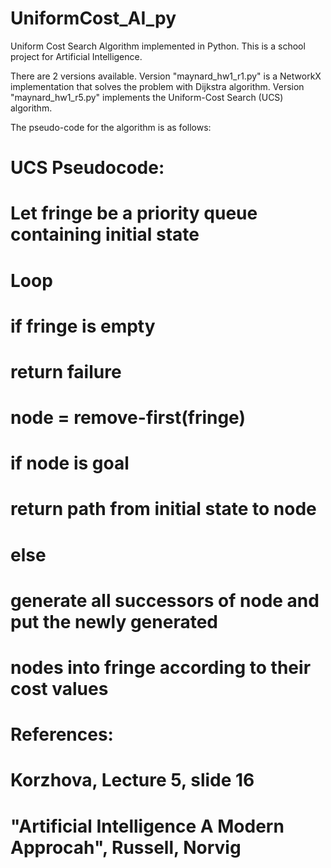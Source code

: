# UniformCost_AI_py
Uniform Cost Search Algorithm implemented in Python.  This is a school project for Artificial Intelligence. 

There are 2 versions available.  Version "maynard_hw1_r1.py" is a NetworkX implementation that solves the problem with Dijkstra algorithm.  Version "maynard_hw1_r5.py" implements the Uniform-Cost Search (UCS) algorithm.  

The pseudo-code for the algorithm is as follows:

# UCS Pseudocode:
# Let fringe be a priority queue containing initial state
# Loop
#     if fringe is empty 
#         return failure
#     node = remove-first(fringe)
#     if node is goal
#         return path from initial state to node
#     else
#         generate all successors of node and put the newly generated
#         nodes into fringe according to their cost values
#
# References: 
# Korzhova, Lecture 5, slide 16
# "Artificial Intelligence A Modern Approcah", Russell, Norvig

 
